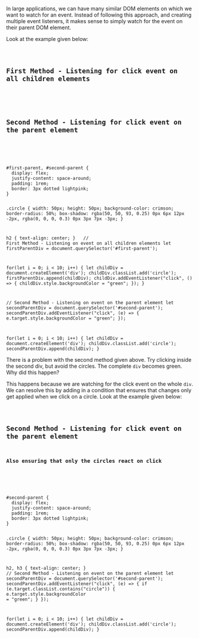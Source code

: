<!-- TODO: How to introduce the event delegation point? -->
In large applications, we can have
many similar DOM elements on which
we want to watch for an event. Instead
of following this approach, and creating
multiple event listeners, it makes sense
to simply watch for the event on their parent
DOM element.

Look at the example given below:

<codeblock language="javascript" type="lesson">
<code>
<panel language="html">
<h2>First Method - Listening for click event on all children elements</h2>
<div id="first-parent">
</div>

<h2>Second Method - Listening for click event on the parent element</h2>
<div id="second-parent">
</div>
</panel>
<panel language="css">
#first-parent, #second-parent {
  display: flex;
  justify-content: space-around;
  padding: 1rem;
  border: 3px dotted lightpink;
}

.circle {
  width: 50px;
  height: 50px;
  background-color: crimson;
  border-radius: 50%;
  box-shadow: rgba(50, 50, 93, 0.25) 0px 6px 12px -2px, rgba(0, 0, 0, 0.3) 0px 3px 7px -3px;
}

h2 {
  text-align: center;
}
</panel>
<panel language="javascript">
// First Method - Listening on event on all children elements
let firstParentDiv = document.querySelector('#first-parent');

for(let i = 0; i < 10; i++) {
  let childDiv = document.createElement('div');
  childDiv.classList.add('circle');
  firstParentDiv.append(childDiv);
  childDiv.addEventListener("click", () => {
      childDiv.style.backgroundColor = "green";
  });
}

// Second Method - Listening on event on the parent element
let secondParentDiv = document.querySelector('#second-parent');
secondParentDiv.addEventListener("click", (e) => {
  e.target.style.backgroundColor = "green";
});

for(let i = 0; i < 10; i++) {
  let childDiv = document.createElement('div');
  childDiv.classList.add('circle');
  secondParentDiv.append(childDiv);
}
</panel>
</code>
</codeblock>

There is a problem with the second method
given above. Try clicking inside the second div,
but avoid the circles. The complete `div` becomes
green. Why did this happen?

This happens because we are watching for the
click event on the whole `div`. We can resolve this by
adding in a condition that ensures that changes only
get applied when we click on a circle. Look at the example
given below:

<codeblock language="javascript" type="lesson">
<code>
<panel language="html">
<h2>Second Method - Listening for click event on the parent element</h2>
<h3>Also ensuring that only the circles react on click</h3>
<div id="second-parent">
</div>
</panel>
<panel language="css">
#second-parent {
  display: flex;
  justify-content: space-around;
  padding: 1rem;
  border: 3px dotted lightpink;
}

.circle {
  width: 50px;
  height: 50px;
  background-color: crimson;
  border-radius: 50%;
  box-shadow: rgba(50, 50, 93, 0.25) 0px 6px 12px -2px, rgba(0, 0, 0, 0.3) 0px 3px 7px -3px;
}

h2, h3 {
  text-align: center;
}
</panel>
<panel language="javascript">
// Second Method - Listening on event on the parent element
let secondParentDiv = document.querySelector('#second-parent');
secondParentDiv.addEventListener("click", (e) => {
    if (e.target.classList.contains("circle")) {
        e.target.style.backgroundColor = "green";
    }
});

for(let i = 0; i < 10; i++) {
  let childDiv = document.createElement('div');
  childDiv.classList.add('circle');
  secondParentDiv.append(childDiv);
}
</panel>
</code>
</codeblock>